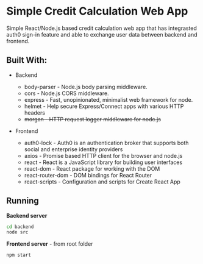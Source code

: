 # Simple Credit Calculation Web App

Simple React/Node.js based credit calculation web app that has integrasted auth0 sign-in feature and able to exchange user data between backend and frontend.

## Built With:

* Backend
    * body-parser - Node.js body parsing middleware.
    * cors - Node.js CORS middleware.
    * express - Fast, unopinionated, minimalist web framework for node.
    * helmet - Help secure Express/Connect apps with various HTTP headers
    * ~~morgan - HTTP request logger middleware for node.js~~

* Frontend
    * auth0-lock - Auth0 is an authentication broker that supports both social and enterprise identity providers
    * axios - Promise based HTTP client for the browser and node.js
    * react - React is a JavaScript library for building user interfaces
    * react-dom - React package for working with the DOM
    * react-router-dom - DOM bindings for React Router
    * react-scripts - Configuration and scripts for Create React App

## Running    

**Backend server**
```bash 
cd backend
node src
``` 


**Frontend server** - from root folder
```bash
npm start
```